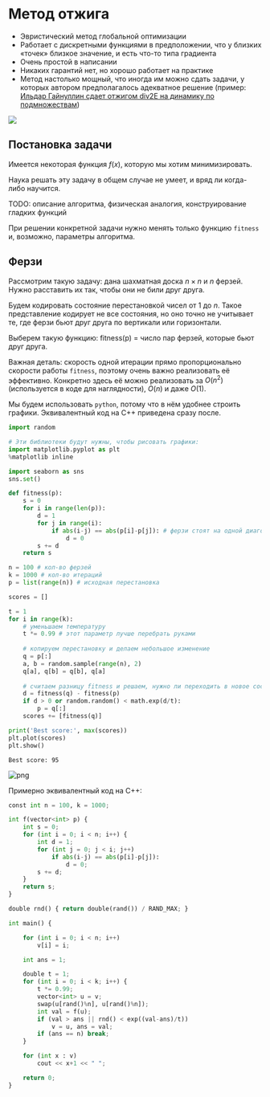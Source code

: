 
# Метод отжига

* Эвристический метод глобальной оптимизации
* Работает с дискретными функциями в предположении, что у близких «точек» близкое значение, и есть что-то типа градиента
* Очень простой в написании
* Никаких гарантий нет, но хорошо работает на практике
* Метод настолько мощный, что иногда им можно сдать задачи, у которых автором предполагалось адекватное решение (пример: [Ильдар Гайнуллин сдает отжигом div2E на динамику по подмножествам](http://codeforces.com/contest/745/submission/23067030))

![](https://camo.githubusercontent.com/574bf26bf301827efaa18748440fa77fab8c5a4f/68747470733a2f2f75706c6f61642e77696b696d656469612e6f72672f77696b6970656469612f636f6d6d6f6e732f642f64352f48696c6c5f436c696d62696e675f776974685f53696d756c617465645f416e6e65616c696e672e676966)

## Постановка задачи

Имеется некоторая функция $f(x)$, которую мы хотим минимизировать.

Наука решать эту задачу в общем случае не умеет, и вряд ли когда-либо научится.

TODO: описание алгоритма, физическая аналогия, конструирование гладких функций

При решении конкретной задачи нужно менять только функцию `fitness` и, возможно, параметры алгоритма.

## Ферзи

Рассмотрим такую задачу: дана шахматная доска $n \times n$ и $n$ ферзей. Нужно расставить их так, чтобы они не били друг друга.

Будем кодировать состояние перестановкой чисел от $1$ до $n$. Такое представление кодирует не все состояния, но оно точно не учитывает те, где ферзи бьют друг друга по вертикали или горизонтали.

Выберем такую функцию: fitness(p) = число пар ферзей, которые бьют друг друга.

Важная деталь: скорость одной итерации прямо пропорционально скорости работы `fitness`, поэтому очень важно реализовать её эффективно. Конкретно здесь её можно реализовать за $O(n^2)$ (используется в коде для наглядности), $O(n)$ и даже $O(1)$. 

Мы будем использовать `python`, потому что в нём удобнее строить графики. Эквивалентный код на C++ приведена сразу после.


```python
import random

# Эти библиотеки будут нужны, чтобы рисовать графики:
import matplotlib.pyplot as plt
%matplotlib inline

import seaborn as sns
sns.set()
```


```python
def fitness(p):
    s = 0
    for i in range(len(p)):
        d = 1
        for j in range(i):
            if abs(i-j) == abs(p[i]-p[j]): # ферзи стоят на одной диагонали
                d = 0
        s += d
    return s
```


```python
n = 100 # кол-во ферзей
k = 1000 # кол-во итераций
p = list(range(n)) # исходная перестановка

scores = []

t = 1
for i in range(k):
    # уменьшаем температуру
    t *= 0.99 # этот параметр лучше перебрать руками
    
    # копируем перестановку и делаем небольшое изменение
    q = p[:]
    a, b = random.sample(range(n), 2)
    q[a], q[b] = q[b], q[a]
    
    # считаем разницу fitness и решаем, нужно ли переходить в новое состояние
    d = fitness(q) - fitness(p)
    if d > 0 or random.random() < math.exp(d/t):
        p = q[:]
    scores += [fitness(q)]

print('Best score:', max(scores))
plt.plot(scores)
plt.show()
```

    Best score: 95



![png](annealing_files/annealing_11_1.png)


Примерно эквивалентный код на C++:


```python
const int n = 100, k = 1000;

int f(vector<int> p) {
    int s = 0;
    for (int i = 0; i < n; i++) {
        int d = 1;
        for (int j = 0; j < i; j++)
            if abs(i-j) == abs(p[i]-p[j]):
                d = 0;
        s += d;
    }
    return s;
}

double rnd() { return double(rand()) / RAND_MAX; }

int main() {

    for (int i = 0; i < n; i++)
        v[i] = i;

    int ans = 1;

    double t = 1;
    for (int i = 0; i < k; i++) {
        t *= 0.99;
        vector<int> u = v;
        swap(u[rand()%n], u[rand()%n]);
        int val = f(u);
        if (val > ans || rnd() < exp((val-ans)/t))
            v = u, ans = val;
        if (ans == n) break;
    }

    for (int x : v)
        cout << x+1 << " ";

    return 0;
}
```
